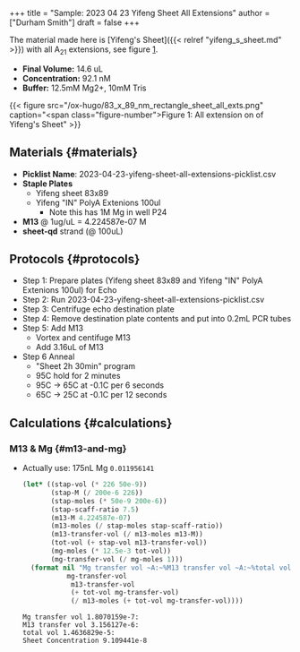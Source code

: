 +++
title = "Sample: 2023 04 23 Yifeng Sheet All Extensions"
author = ["Durham Smith"]
draft = false
+++

The material made here is [Yifeng's Sheet]({{< relref "yifeng_s_sheet.md" >}}) with all A<sub>21</sub> extensions, see figure [1](#figure--fig:sheet-all-14-exts).

-   **Final Volume:** 14.6 uL
-   **Concentration:** 92.1 nM
-   **Buffer:** 12.5mM Mg2+, 10mM Tris

<a id="figure--fig:sheet-all-14-exts"></a>

{{< figure src="/ox-hugo/83_x_89_nm_rectangle_sheet_all_exts.png" caption="<span class=\"figure-number\">Figure 1: </span>All extension on of Yifeng's Sheet" >}}


## Materials {#materials}

-   **Picklist Name**: 2023-04-23-yifeng-sheet-all-extensions-picklist.csv
-   **Staple Plates**
    -   Yifeng sheet 83x89
    -   Yifeng "IN" PolyA Extenions 100ul
        -   Note this has 1M Mg in well P24
-   **M13** @ 1ug/uL = 4.224587e-07 M
-   **sheet-qd** strand (@ 100uL)


## Protocols {#protocols}

-   Step 1: Prepare plates (Yifeng sheet 83x89 and Yifeng "IN" PolyA Extenions 100ul) for Echo
-   Step 2: Run 2023-04-23-yifeng-sheet-all-extensions-picklist.csv
-   Step 3: Centrifuge echo destination plate
-   Step 4: Remove destination plate contents and put into 0.2mL PCR tubes
-   Step 5: Add M13
    -   Vortex and centifuge M13
    -   Add 3.16uL of M13
-   Step 6 Anneal
    -   "Sheet 2h 30min" program
    -   95C hold for 2 minutes
    -   95C &rarr; 65C at -0.1C per 6 seconds
    -   65C &rarr; 25C at -0.1C per 12 seconds


## Calculations {#calculations}


### M13 &amp; Mg {#m13-and-mg}

-   Actually use: 175nL Mg `0.011956141`
    ```lisp
    (let* ((stap-vol (* 226 50e-9))
           (stap-M (/ 200e-6 226))
           (stap-moles (* 50e-9 200e-6))
           (stap-scaff-ratio 7.5)
           (m13-M 4.224587e-07)
           (m13-moles (/ stap-moles stap-scaff-ratio))
           (m13-transfer-vol (/ m13-moles m13-M))
           (tot-vol (+ stap-vol m13-transfer-vol))
           (mg-moles (* 12.5e-3 tot-vol))
           (mg-transfer-vol (/ mg-moles 1)))
      (format nil "Mg transfer vol ~A:~%M13 transfer vol ~A:~%total vol ~A:~%Sheet Concentration ~A"
               mg-transfer-vol
                m13-transfer-vol
                (+ tot-vol mg-transfer-vol)
                (/ m13-moles (+ tot-vol mg-transfer-vol))))

    ```

    ```text
    Mg transfer vol 1.8070159e-7:
    M13 transfer vol 3.156127e-6:
    total vol 1.4636829e-5:
    Sheet Concentration 9.109441e-8
    ```
